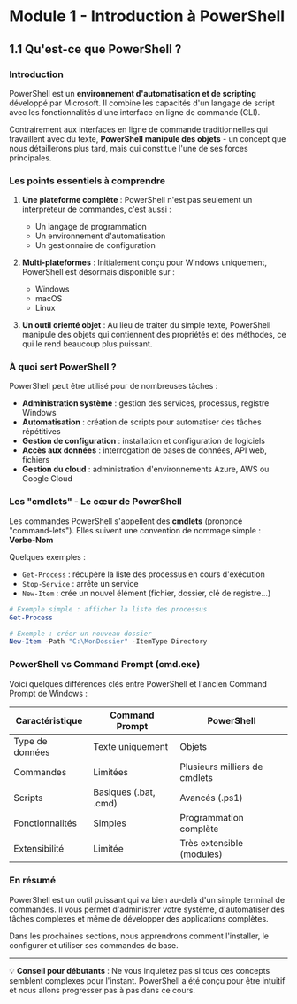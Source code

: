 # Module 1 - Introduction à PowerShell

## 1.1 Qu'est-ce que PowerShell ?

### Introduction

PowerShell est un **environnement d'automatisation et de scripting** développé par Microsoft. Il combine les capacités d'un langage de script avec les fonctionnalités d'une interface en ligne de commande (CLI).

Contrairement aux interfaces en ligne de commande traditionnelles qui travaillent avec du texte, **PowerShell manipule des objets** - un concept que nous détaillerons plus tard, mais qui constitue l'une de ses forces principales.

### Les points essentiels à comprendre

1. **Une plateforme complète** : PowerShell n'est pas seulement un interpréteur de commandes, c'est aussi :
   - Un langage de programmation
   - Un environnement d'automatisation
   - Un gestionnaire de configuration

2. **Multi-plateformes** : Initialement conçu pour Windows uniquement, PowerShell est désormais disponible sur :
   - Windows
   - macOS
   - Linux

3. **Un outil orienté objet** : Au lieu de traiter du simple texte, PowerShell manipule des objets qui contiennent des propriétés et des méthodes, ce qui le rend beaucoup plus puissant.

### À quoi sert PowerShell ?

PowerShell peut être utilisé pour de nombreuses tâches :

- **Administration système** : gestion des services, processus, registre Windows
- **Automatisation** : création de scripts pour automatiser des tâches répétitives
- **Gestion de configuration** : installation et configuration de logiciels
- **Accès aux données** : interrogation de bases de données, API web, fichiers
- **Gestion du cloud** : administration d'environnements Azure, AWS ou Google Cloud

### Les "cmdlets" - Le cœur de PowerShell

Les commandes PowerShell s'appellent des **cmdlets** (prononcé "command-lets"). Elles suivent une convention de nommage simple : **Verbe-Nom**

Quelques exemples :
- `Get-Process` : récupère la liste des processus en cours d'exécution
- `Stop-Service` : arrête un service
- `New-Item` : crée un nouvel élément (fichier, dossier, clé de registre...)

```powershell
# Exemple simple : afficher la liste des processus
Get-Process

# Exemple : créer un nouveau dossier
New-Item -Path "C:\MonDossier" -ItemType Directory
```

### PowerShell vs Command Prompt (cmd.exe)

Voici quelques différences clés entre PowerShell et l'ancien Command Prompt de Windows :

| Caractéristique | Command Prompt | PowerShell |
|----------------|----------------|------------|
| Type de données | Texte uniquement | Objets |
| Commandes | Limitées | Plusieurs milliers de cmdlets |
| Scripts | Basiques (.bat, .cmd) | Avancés (.ps1) |
| Fonctionnalités | Simples | Programmation complète |
| Extensibilité | Limitée | Très extensible (modules) |

### En résumé

PowerShell est un outil puissant qui va bien au-delà d'un simple terminal de commandes. Il vous permet d'administrer votre système, d'automatiser des tâches complexes et même de développer des applications complètes.

Dans les prochaines sections, nous apprendrons comment l'installer, le configurer et utiliser ses commandes de base.

---

💡 **Conseil pour débutants** : Ne vous inquiétez pas si tous ces concepts semblent complexes pour l'instant. PowerShell a été conçu pour être intuitif et nous allons progresser pas à pas dans ce cours.
